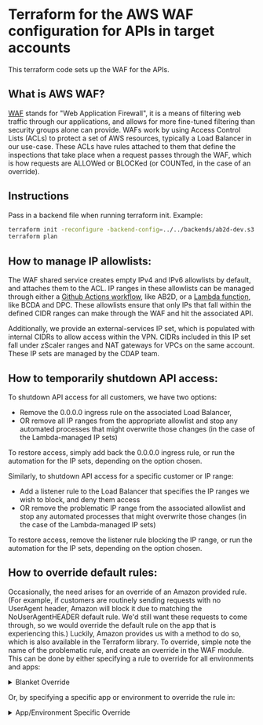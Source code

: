 # Terraform for the AWS WAF configuration for APIs in target accounts

This terraform code sets up the WAF for the APIs.

## What is AWS WAF?

[WAF](https://docs.aws.amazon.com/waf/latest/developerguide/waf-chapter.html) stands for "Web Application Firewall", it is a means of filtering web traffic through our applications, and allows for more fine-tuned filtering than security groups alone can provide. WAFs work by using Access Control Lists (ACLs) to protect a set of AWS resources, typically a Load Balancer in our use-case. These ACLs have rules attached to them that define the inspections that take place when a request passes through the WAF, which is how requests are ALLOWed or BLOCKed (or COUNTed, in the case of an override).

## Instructions

Pass in a backend file when running terraform init. Example:

```bash
terraform init -reconfigure -backend-config=../../backends/ab2d-dev.s3.tfbackend
terraform plan
```

## How to manage IP allowlists:

The WAF shared service creates empty IPv4 and IPv6 allowlists by default, and attaches them to the ACL. IP ranges in these allowlists can be managed through either a [Github Actions workflow](https://github.com/CMSgov/ab2d-bcda-dpc-platform/blob/main/.github/workflows/ab2d-ip-sets-sync.yml), like AB2D, or a [Lambda function](https://github.com/CMSgov/ab2d-bcda-dpc-platform/tree/main/terraform/services/api-waf-sync), like BCDA and DPC. These allowlists ensure that only IPs that fall within the defined CIDR ranges can make through the WAF and hit the associated API.

Additionally, we provide an external-services IP set, which is populated with internal CIDRs to allow access within the VPN. CIDRs included in this IP set fall under zScaler ranges and NAT gateways for VPCs on the same account. These IP sets are managed by the CDAP team.

## How to temporarily shutdown API access:

To shutdown API access for all customers, we have two options:

- Remove the 0.0.0.0 ingress rule on the associated Load Balancer,
- OR remove all IP ranges from the appropriate allowlist and stop any automated processes that might overwrite those changes (in the case of the Lambda-managed IP sets)

To restore access, simply add back the 0.0.0.0 ingress rule, or run the automation for the IP sets, depending on the option chosen.

Similarly, to shutdown API access for a specific customer or IP range:

- Add a listener rule to the Load Balancer that specifies the IP ranges we wish to block, and deny them access
- OR remove the problematic IP range from the associated allowlist and stop any automated processes that might overwrite those changes (in the case of the Lambda-managed IP sets)

To restore access, remove the listener rule blocking the IP range, or run the automation for the IP sets, depending on the option chosen.

## How to override default rules:

Occasionally, the need arises for an override of an Amazon provided rule. (For example, if customers are routinely sending requests with no UserAgent header, Amazon will block it due to matching the NoUserAgentHEADER default rule. We'd still want these requests to come through, so we would override the default rule on the app that is experiencing this.) Luckily, Amazon provides us with a method to do so, which is also available in the Terraform library. To override, simple note the name of the problematic rule, and create an override in the WAF module. This can be done by either specifying a rule to override for all environments and apps:
<details>
<summary>Blanket Override</summary>

```
rule_action_override {
  name = "SizeRestrictions_BODY"
  action_to_use {
    count {}
  }
}
```
</details>

Or, by specifying a specific app or environment to override the rule in:
<details>
<summary>App/Environment Specific Override</summary>

```
dynamic "rule_action_override" {
  for_each = var.app == "dpc" ? ["apply"] : []
  content {
    name = "CrossSiteScripting_BODY"
    action_to_use {
      count {}
    }
  }
}
```
</details>

